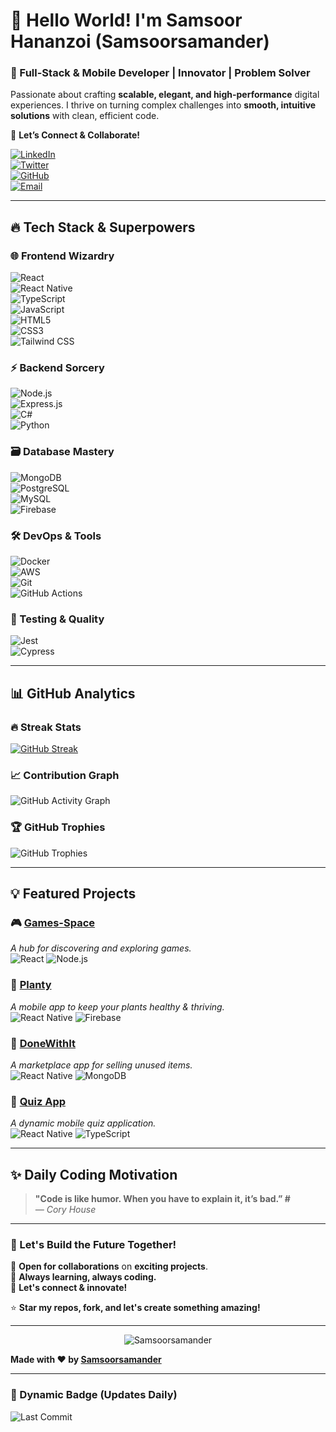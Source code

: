 # **👋 Hello World! I'm Samsoor Hananzoi (Samsoorsamander)**  

### **🚀 Full-Stack & Mobile Developer | Innovator | Problem Solver**  
Passionate about crafting **scalable, elegant, and high-performance** digital experiences. I thrive on turning complex challenges into **smooth, intuitive solutions** with clean, efficient code.  

🔗 **Let’s Connect & Collaborate!**  

[![LinkedIn](https://img.shields.io/badge/LinkedIn-Connect%20@Samsoorsamander-0A66C2?style=for-the-badge&logo=linkedin)](https://www.linkedin.com/in/samsoor-hananzoi/)  
[![Twitter](https://img.shields.io/badge/Twitter-Follow%20@Samsoorsamander-1DA1F2?style=for-the-badge&logo=twitter)](https://twitter.com/Samsoorsamander)  
[![GitHub](https://img.shields.io/badge/GitHub-Follow%20@Samsoorsamander-181717?style=for-the-badge&logo=github)](https://github.com/Samsoorsamander)  
[![Email](https://img.shields.io/badge/Email-samsoorsamander@gmail.com-D14836?style=for-the-badge&logo=gmail)](mailto:samsoorsamander@gmail.com)  

---

## **🔥 Tech Stack & Superpowers**  

### **🌐 Frontend Wizardry**  
![React](https://img.shields.io/badge/React-61DAFB?style=for-the-badge&logo=react&logoColor=black)  
![React Native](https://img.shields.io/badge/React%20Native-61DAFB?style=for-the-badge&logo=react&logoColor=black)  
![TypeScript](https://img.shields.io/badge/TypeScript-3178C6?style=for-the-badge&logo=typescript&logoColor=white)  
![JavaScript](https://img.shields.io/badge/JavaScript-F7DF1E?style=for-the-badge&logo=javascript&logoColor=black)  
![HTML5](https://img.shields.io/badge/HTML5-E34F26?style=for-the-badge&logo=html5&logoColor=white)  
![CSS3](https://img.shields.io/badge/CSS3-1572B6?style=for-the-badge&logo=css3&logoColor=white)  
![Tailwind CSS](https://img.shields.io/badge/Tailwind%20CSS-06B6D4?style=for-the-badge&logo=tailwind-css&logoColor=white)  

### **⚡ Backend Sorcery**  
![Node.js](https://img.shields.io/badge/Node.js-339933?style=for-the-badge&logo=node.js&logoColor=white)  
![Express.js](https://img.shields.io/badge/Express.js-000000?style=for-the-badge&logo=express&logoColor=white)  
![C#](https://img.shields.io/badge/C%23-239120?style=for-the-badge&logo=c-sharp&logoColor=white)  
![Python](https://img.shields.io/badge/Python-3776AB?style=for-the-badge&logo=python&logoColor=white)  

### **🗃️ Database Mastery**  
![MongoDB](https://img.shields.io/badge/MongoDB-47A248?style=for-the-badge&logo=mongodb&logoColor=white)  
![PostgreSQL](https://img.shields.io/badge/PostgreSQL-4169E1?style=for-the-badge&logo=postgresql&logoColor=white)  
![MySQL](https://img.shields.io/badge/MySQL-4479A1?style=for-the-badge&logo=mysql&logoColor=white)  
![Firebase](https://img.shields.io/badge/Firebase-FFCA28?style=for-the-badge&logo=firebase&logoColor=black)  

### **🛠️ DevOps & Tools**  
![Docker](https://img.shields.io/badge/Docker-2496ED?style=for-the-badge&logo=docker&logoColor=white)  
![AWS](https://img.shields.io/badge/AWS-232F3E?style=for-the-badge&logo=amazon-aws&logoColor=white)  
![Git](https://img.shields.io/badge/Git-F05032?style=for-the-badge&logo=git&logoColor=white)  
![GitHub Actions](https://img.shields.io/badge/GitHub%20Actions-2088FF?style=for-the-badge&logo=github-actions&logoColor=white)  

### **🧪 Testing & Quality**  
![Jest](https://img.shields.io/badge/Jest-C21325?style=for-the-badge&logo=jest&logoColor=white)  
![Cypress](https://img.shields.io/badge/Cypress-17202C?style=for-the-badge&logo=cypress&logoColor=white)  

---

## **📊 GitHub Analytics**  

### **🔥 Streak Stats**  
[![GitHub Streak](https://streak-stats.demolab.com?user=Samsoorsamander&theme=radical&hide_border=true&date_format=M%20j%5B%2C%20Y%5D)](https://git.io/streak-stats)  

### **📈 Contribution Graph**  
![GitHub Activity Graph](https://github-readme-activity-graph.vercel.app/graph?username=Samsoorsamander&theme=react-dark&hide_border=true&area=true)  

### **🏆 GitHub Trophies**  
![GitHub Trophies](https://github-profile-trophy.vercel.app/?username=Samsoorsamander&theme=radical&no-frame=true&row=2&column=4)  

---

## **💡 Featured Projects**  

### **🎮 [Games-Space](https://github.com/Samsoorsamander/Games-Space)**  
*A hub for discovering and exploring games.*  
![React](https://img.shields.io/badge/React-61DAFB?style=flat&logo=react) ![Node.js](https://img.shields.io/badge/Node.js-339933?style=flat&logo=node.js)  

### **🌿 [Planty](https://github.com/Samsoorsamander/Planty)**  
*A mobile app to keep your plants healthy & thriving.*  
![React Native](https://img.shields.io/badge/React%20Native-61DAFB?style=flat&logo=react) ![Firebase](https://img.shields.io/badge/Firebase-FFCA28?style=flat&logo=firebase)  

### **🛒 [DoneWithIt](https://github.com/Samsoorsamander/DoneWithIt)**  
*A marketplace app for selling unused items.*  
![React Native](https://img.shields.io/badge/React%20Native-61DAFB?style=flat&logo=react) ![MongoDB](https://img.shields.io/badge/MongoDB-47A248?style=flat&logo=mongodb)  

### **🧠 [Quiz App](https://github.com/Samsoorsamander/Quiz-App)**  
*A dynamic mobile quiz application.*  
![React Native](https://img.shields.io/badge/React%20Native-61DAFB?style=flat&logo=react) ![TypeScript](https://img.shields.io/badge/TypeScript-3178C6?style=flat&logo=typescript)  

---

## **✨ Daily Coding Motivation**  

> **"Code is like humor. When you have to explain it, it’s bad.” 
#**  
> *— Cory House*  

---

### **🚀 Let's Build the Future Together!**  
🔹 **Open for collaborations** on **exciting projects**.  
🔹 **Always learning, always coding.**  
🔹 **Let's connect & innovate!**  

⭐️ **Star my repos, fork, and let's create something amazing!**  

---

<p align="center"> 
  <img src="https://komarev.com/ghpvc/?username=Samsoorsamander&label=Profile%20Views&color=blueviolet&style=flat" alt="Samsoorsamander" /> 
</p>  

**Made with ❤️ by [Samsoorsamander](https://github.com/Samsoorsamander)**  

---

### **🎨 Dynamic Badge (Updates Daily)**  
![Last Commit](https://img.shields.io/github/last-commit/Samsoorsamander/Samsoorsamander?color=blueviolet&label=Last%20Commit&style=for-the-badge)  
